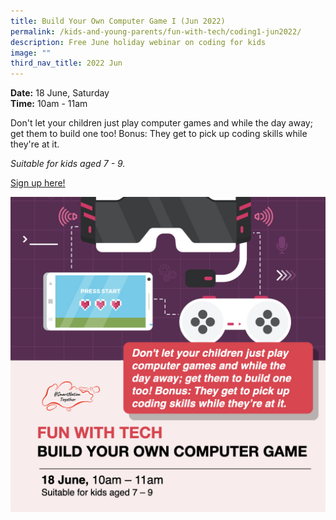 ```yaml
---
title: Build Your Own Computer Game I (Jun 2022)
permalink: /kids-and-young-parents/fun-with-tech/coding1-jun2022/
description: Free June holiday webinar on coding for kids
image: ""
third_nav_title: 2022 Jun
---
```



**Date:** 18 June, Saturday
<br> **Time:** 10am - 11am

Don't let your children just play computer games and while the day away; get them to build one too! Bonus: They get to pick up coding skills while they're at it.

*Suitable for kids aged 7 - 9.*

[Sign up here!](https://go.gov.sg/kids-introtocoding7to9-june22)

![Free June holiday webinar on coding for kids](/images/Jun22-Kids-Gaming-7-9.jpeg)